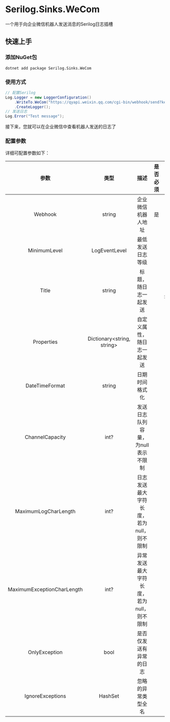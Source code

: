 # Serilog.Sinks.WeCom

一个用于向企业微信机器人发送消息的Serilog日志插槽

## 快速上手

### 添加NuGet包

```shell
dotnet add package Serilog.Sinks.WeCom
```

### 使用方式

```csharp
// 配置Serilog
Log.Logger = new LoggerConfiguration()
    .WriteTo.WeCom("https://qyapi.weixin.qq.com/cgi-bin/webhook/send?key=example")
    .CreateLogger();
// 发送日志
Log.Error("Test message");
```

接下来，您就可以在企业微信中查看机器人发送的日志了

### 配置参数

详细可配置参数如下：

| 参数                         | 类型                         | 描述                     | 是否必须 | 默认值                                        |
|:--------------------------:|:--------------------------:|:----------------------:|:----:|:------------------------------------------:|
| Webhook                    | string                     | 企业微信机器人地址              | 是    |                                            |
| MinimumLevel               | LogEventLevel              | 最低发送日志等级               |      | Information                                |
| Title                      | string                     | 标题，随日志一起发送             |      | This message send by Serilog\.Sinks\.WeCom |
| Properties                 | Dictionary<string, string> | 自定义属性，随日志一起发送          |      |                                            |
| DateTimeFormat             | string                     | 日期时间格式化                |      | yyyy\-MM\-dd HH:mm:ss\.fff                 |
| ChannelCapacity            | int?                       | 发送日志队列容量，为null表示不限制    |      | null                                       |
| MaximumLogCharLength       | int?                       | 日志发送最大字符长度，若为null，则不限制 |      | null                                       |
| MaximumExceptionCharLength | int?                       | 异常发送最大字符长度，若为null，则不限制 |      | null                                       |
| OnlyException              | bool                       | 是否仅发送有异常的日志            |      | false                                      |
| IgnoreExceptions           | HashSet<string>            | 忽略的异常类型全名              |      |                                            |
